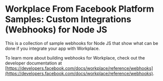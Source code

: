 # Workplace From Facebook Platform Samples: Custom Integrations (Webhooks) for Node JS

This is a collection of sample webhooks for Node JS that show what can be done if you integrate your app with Workplace.

To learn more about building webhooks for Workplace, check out the developer documentation at [https://developers.facebook.com/docs/workplace/reference/webhooks](https://developers.facebook.com/docs/workplace/reference/webhooks).